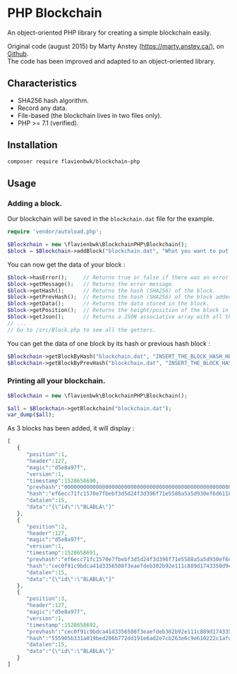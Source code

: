 # PHP Blockchain

An object-oriented PHP library for creating a simple blockchain easily.

Original code (august 2015) by Marty Anstey (https://marty.anstey.ca/), on [Github](https://github.com/rhondle/BlockChain).  
The code has been improved and adapted to an object-oriented library.

## Characteristics

- SHA256 hash algorithm.
- Record any data.
- File-based (the blockchain lives in two files only).
- PHP >= 7.1 (verified).

## Installation

````bash
composer require flavienbwk/blockchain-php
````

## Usage

### Adding a block.

Our blockchain will be saved in the `blockchain.dat` file for the example.

````php
require 'vendor/autoload.php';

$Blockchain = new \flavienbwk\BlockchainPHP\Blockchain();
$block = $Blockchain->addBlock("blockchain.dat", "What you want to put in the blockchain");
````

You can now get the data of your block :

````php
$block->hasError();     // Returns true or false if there was an error while adding the block.
$block->getMessage();   // Returns the error message.
$block->getHash();      // Returns the hash (SHA256) of the block.
$block->getPrevHash();  // Returns the hash (SHA256) of the block added before this one.
$block->getData();      // Returns the data stored in the block.
$block->getPosition();  // Returns the height/position of the block in the blockchain.
$block->getJson();      // Returns a JSON associative array with all the data of the block.
// ...
// Go to /src/Block.php to see all the getters.
````

You can get the data of one block by its hash or previous hash block :

````php
$Blockchain->getBlockByHash("blockchain.dat", "INSERT_THE_BLOCK_HASH_HERE");
$Blockchain->getBlockByPrevHash("blockchain.dat", "INSERT_THE_BLOCK_HASH_HERE");
````

### Printing all your blockchain.

````php
$Blockchain = new \flavienbwk\BlockchainPHP\Blockchain();

$all = $Blockchain->getBlockchain("blockchain.dat");
var_dump($all);
````

As 3 blocks has been added, it will display :

````php
[  
   {  
      "position":1,
      "header":127,
      "magic":"d5e8a97f",
      "version":1,
      "timestamp":1528658690,
      "prevhash":"0000000000000000000000000000000000000000000000000000000000000000",
      "hash":"ef6ecc71fc1570e7fbebf3d5d24f3d396f71e5588a5a5d930ef6d6118443095d",
      "datalen":15,
      "data":"{\"id\":\"BLABLA\"}"
   },
   {  
      "position":2,
      "header":127,
      "magic":"d5e8a97f",
      "version":1,
      "timestamp":1528658691,
      "prevhash":"ef6ecc71fc1570e7fbebf3d5d24f3d396f71e5588a5a5d930ef6d6118443095d",
      "hash":"cec0f91c9bdca41d3356508f3eaefdeb302b92e111c889d1743350d9e0912710",
      "datalen":15,
      "data":"{\"id\":\"BLABLA\"}"
   },
   {  
      "position":3,
      "header":127,
      "magic":"d5e8a97f",
      "version":1,
      "timestamp":1528658692,
      "prevhash":"cec0f91c9bdca41d3356508f3eaefdeb302b92e111c889d1743350d9e0912710",
      "hash":"555905b331a019bed206b772dd191e6ad2e7cb263e6c9e610222c1afd4c8b0c9",
      "datalen":15,
      "data":"{\"id\":\"BLABLA\"}"
   }
]
````